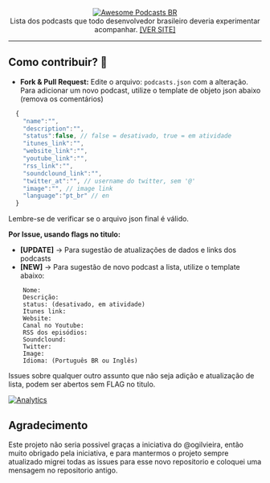 <p align="center">
  <a href="https://podcast-list.github.io" target="_blank">
    <img src="https://raw.githubusercontent.com/podcast-list/podcast-list.github.io/master/brand_files/brand_medium.png" alt="Awesome Podcasts BR">
    </a>
    <br>
    Lista dos podcasts que todo desenvolvedor brasileiro deveria experimentar acompanhar. 
    <a href="https://podcast-list.github.io" target="_blank">[VER SITE]</a>
  </p>

---

## Como contribuir? :rocket:

* **Fork & Pull Request:**
Edite o arquivo: `podcasts.json` com a alteração.
Para adicionar um novo podcast, utilize o template de objeto json abaixo (remova os comentários)
```javascript
  {
    "name":"",
    "description":"",
    "status":false, // false = desativado, true = em atividade
    "itunes_link":"",
    "website_link":"",
    "youtube_link":"",
    "rss_link":"",
    "soundclound_link":"",
    "twitter_at":"", // username do twitter, sem '@'
    "image":"", // image link
    "language":"pt_br" // en
  }
```
Lembre-se de verificar se o arquivo json final é válido.

**Por Issue, usando flags no titulo:**

* **[UPDATE]** -> Para sugestão de atualizações de dados e links dos podcasts
* **[NEW]** -> Para sugestão de novo podcast a lista, utilize o template abaixo:
```
    Nome:
    Descrição: 
    status: (desativado, em atividade)
    Itunes link:
    Website:
    Canal no Youtube:
    RSS dos episódios:
    Soundclound:
    Twitter:
    Image:
    Idioma: (Português BR ou Inglês)
```
Issues sobre qualquer outro assunto que não seja adição e atualização de lista, podem ser abertos sem FLAG no titulo.


[![Analytics](https://ga-beacon.appspot.com/UA-67879079-1/ogilvieira/dev-podcast-list-brazil)](https://github.com/ogilvieira/dev-podcast-list-brazil)


## Agradecimento

Este projeto não seria possivel graças a iniciativa do @ogilvieira, então muito obrigado pela iniciativa, e para mantermos o projeto sempre atualizado migrei todas as issues para esse novo repositorio e coloquei uma mensagem no repositorio antigo.

